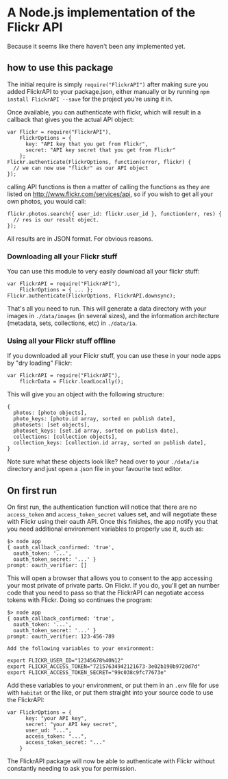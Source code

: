 # A Node.js implementation of the Flickr API

Because it seems like there haven't been any implemented yet.

## how to use this package

The initial require is simply `require("FlickrAPI")` after making
sure you added FlickrAPI to your package.json, either manually or
by running `npm install FlickrAPI --save` for the project you're
using it in.

Once available, you can authenticate with flickr, which will
result in a callback that gives you the actual API object:

```
var Flickr = require("FlickrAPI"),
    FlickrOptions = {
      key: "API key that you get from Flickr",
      secret: "API key secret that you get from Flickr"
    };
Flickr.authenticate(FlickrOptions, function(error, flickr) {
  // we can now use "flickr" as our API object
});
```

calling API functions is then a matter of calling the functions
as they are listed on http://www.flickr.com/services/api, so
if you wish to get all your own photos, you would call:

```
flickr.photos.search({ user_id: flickr.user_id }, function(err, res) {
  // res is our result object.
});
```

All results are in JSON format. For obvious reasons.

### Downloading all your Flickr stuff

You can use this module to very easily download all your flickr stuff:

```
var FlickrAPI = require("FlickrAPI"),
    FlickrOptions = { ... };
Flickr.authenticate(FlickrOptions, FlickrAPI.downsync);
```

That's all you need to run. This will generate a data directory with
your images in `./data/images` (in several sizes), and the information
architecture (metadata, sets, collections, etc) in `./data/ia`.

### Using all your Flickr stuff offline

If you downloaded all your Flickr stuff, you can use these in your
node apps by "dry loading" Flickr:

```
var FlickrAPI = require("FlickrAPI"),
    flickrData = Flickr.loadLocally();
```

This will give you an object with the following structure:

```
{
  photos: [photo objects],
  photo_keys: [photo.id array, sorted on publish date],
  photosets: [set objects],
  photoset_keys: [set.id array, sorted on publish date],
  collections: [collection objects],
  collection_keys: [collection.id array, sorted on publish date],
}
```

Note sure what these objects look like? head over to your `./data/ia`
directory and just open a .json file in your favourite text editor.

## On first run

On first run, the authentication function will notice that
there are no `access_token` and `access_token_secret` values
set, and will negotiate these with Flickr using their oauth
API. Once this finishes, the app notify you that you need
additional environment variables to properly use it, such as:

```
$> node app
{ oauth_callback_confirmed: 'true',
  oauth_token: '...',
  oauth_token_secret: '...' }
prompt: oauth_verifier: []
```

This will open a browser that allows you to consent to the app
accessing your most private of private parts. On Flickr. If you
do, you'll get an number code that you need to pass so that the
FlickrAPI can negotiate access tokens with Flickr. Doing so
continues the program:

```
$> node app
{ oauth_callback_confirmed: 'true',
  oauth_token: '...',
  oauth_token_secret: '...' }
prompt: oauth_verifier: 123-456-789

Add the following variables to your environment:

export FLICKR_USER_ID="12345678%40N12"
export FLICKR_ACCESS_TOKEN="72157634942121673-3e02b190b9720d7d"
export FLICKR_ACCESS_TOKEN_SECRET="99c038c9fc77673e"
```

Add these variables to your environment, or put them in an `.env`
file for use with `habitat` or the like, or put them straight into
your source code to use the FlickrAPI:

```
var FlickrOptions = {
      key: "your API key",
      secret: "your API key secret",
      user_ud: "...",
      access_token: "...",
      access_token_secret: "..."
    }
```

The FlickrAPI package will now be able to authenticate with Flickr
without constantly needing to ask you for permission.
